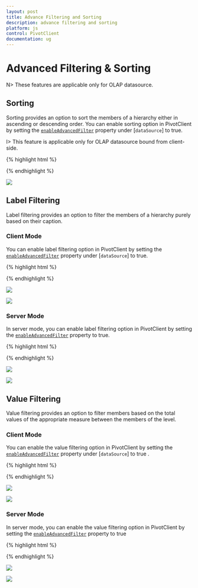 ```yaml
---
layout: post
title: Advance Filtering and Sorting
description: advance filtering and sorting
platform: js
control: PivotClient
documentation: ug
---
```


# Advanced Filtering & Sorting

N> These features are applicable only for OLAP datasource.

## Sorting

Sorting provides an option to sort the members of a hierarchy either in ascending or descending order. You can enable sorting option in PivotClient by setting the [`enableAdvancedFilter`](/js/api/ejpivotclient#members:enableAdvancedFilter) property under [`dataSource`] to true.

I> This feature is applicable only for OLAP datasource bound from client-side. 

{% highlight html %}

<div id="PivotClient1"></div>
<script>
    $("#PivotClient1").ejPivotClient({
        dataSource: {
            //...
            enableAdvancedFilter: true
        }
    });
</script>
{% endhighlight %}

![](AdvanceFiltering_images/sorting.png)

## Label Filtering

Label filtering provides an option to filter the members of a hierarchy purely based on their caption. 

### Client Mode

You can enable label filtering option in PivotClient by setting the [`enableAdvancedFilter`](/js/api/ejpivotclient#members:enableAdvancedFilter) property under [`dataSource`] to true.

{% highlight html %}

<div id="PivotClient1"></div>
<script>
    $("#PivotClient1").ejPivotClient({
        dataSource: {
            //...
            enableAdvancedFilter: true
        }
    });
</script>
{% endhighlight %}

![](AdvanceFiltering_images/filtering.png)

![](AdvanceFiltering_images/filtering_dialog.png)

### Server Mode

In server mode, you can enable label filtering option in PivotClient by setting the [`enableAdvancedFilter`](/js/api/ejpivotclient#members:enableAdvancedFilter) property to true.

{% highlight html %}

<div id="PivotClient1"></div>
<script>
    $("#PivotClient1").ejPivotClient({
        //...
        enableAdvancedFilter: true
    });
</script>

{% endhighlight %}

![](AdvanceFiltering_images/filtering_server.png)

![](AdvanceFiltering_images/filtering_dialog.png)

## Value Filtering

Value filtering provides an option to filter members based on the total values of the appropriate measure between the members of the level. 

### Client Mode

You can enable the value filtering option in PivotClient by setting the [`enableAdvancedFilter`](/js/api/ejpivotclient#members:enableAdvancedFilter) property under [`dataSource`] to true .

{% highlight html %}

<div id="PivotClient1"></div>
<script>
    $("#PivotClient1").ejPivotClient({
        dataSource: {
            //...
            enableAdvancedFilter: true
        }
    });
</script>

{% endhighlight %}

![](AdvanceFiltering_images/valuefilter.png)

![](AdvanceFiltering_images/valuefilter_dialog.png)

### Server Mode

In server mode, you can enable the value filtering option in PivotClient by setting the [`enableAdvancedFilter`](/js/api/ejpivotclient#members:enableAdvancedFilter) property to true

{% highlight html %}

<div id="PivotClient1"></div>
<script>
    $("#PivotClient1").ejPivotClient({
        //...
        enableAdvancedFilter: true
    });
</script>

{% endhighlight %}

![](AdvanceFiltering_images/valuefilter_server.png)

![](AdvanceFiltering_images/valuefilter_dialog.png)